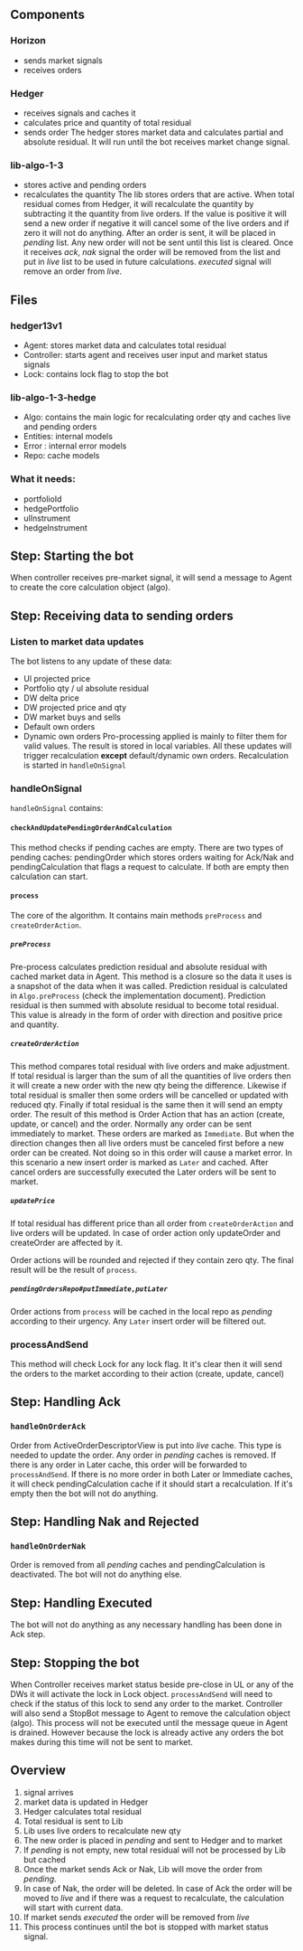 

## Components
### Horizon
- sends market signals
- receives orders
### Hedger
- receives signals and caches it
- calculates price and quantity of total residual
- sends order
  The hedger stores market data and calculates partial and absolute residual. It will run until the bot receives market change signal.
### lib-algo-1-3
- stores active and pending orders
- recalculates the quantity
  The lib stores orders that are active. When total residual comes from Hedger, it will recalculate the quantity by subtracting it the quantity from live orders. If the value is positive it will send a new order if negative it will cancel some of the live orders and if zero it will not do anything.
  After an order is sent, it will be placed in *pending* list. Any new order will not be sent until this list is cleared. Once it receives *ack*, *nak* signal the order will be removed from the list and put in *live* list to be used in future calculations. *executed* signal will remove an order from *live*.

## Files
### hedger13v1
- Agent: stores market data and calculates total residual
- Controller: starts agent and receives user input and market status signals
- Lock: contains lock flag to stop the bot

### lib-algo-1-3-hedge
- Algo: contains the main logic for recalculating order qty and caches live and pending orders
- Entities: internal models
- Error : internal error models
- Repo: cache models

### What it needs:
- portfolioId
- hedgePortfolio
- ulInstrument
- hedgeInstrument

## Step: Starting the bot
When controller receives pre-market signal, it will send a message to Agent to create the core calculation object (algo).

## Step: Receiving data to sending orders
### Listen to market data updates
The bot listens to any update of these data:
- Ul projected price
- Portfolio qty / ul absolute residual
- DW delta price
- DW projected price and qty
- DW market buys and sells
- Default own orders
- Dynamic own orders
  Pro-processing applied is mainly to filter them for valid values. The result is stored in local variables.
  All these updates will trigger recalculation **except** default/dynamic own orders.
  Recalculation is started in `handleOnSignal`

### handleOnSignal

`handleOnSignal` contains:
####  `checkAndUpdatePendingOrderAndCalculation`
This method checks if pending caches are empty. There are two types of pending caches: pendingOrder which stores orders waiting for Ack/Nak and pendingCalculation that flags a request to calculate. If both are empty then calculation can start.
####  `process`
The core of the algorithm. It contains main methods `preProcess`  and `createOrderAction`.
#####  `preProcess`
Pre-process calculates prediction residual and absolute residual with cached market data in Agent. This method is a closure so the data it uses is a snapshot of the data when it was called.
Prediction residual is calculated in `Algo.preProcess` (check the implementation document). Prediction residual is then summed with absolute residual to become total residual. This value is already in the form of order with direction and positive price and quantity.
##### `createOrderAction`
This method compares total residual with live orders and make adjustment. If total residual is larger than the sum of all the quantities of live orders then it will create a new order with the new qty being the difference. Likewise if total residual is smaller then some orders will be cancelled or updated with reduced qty. Finally if total residual is the same then it will send an empty order. The result of this method is Order Action that has an action (create, update, or cancel) and the order.
Normally any order can be sent immediately to market. These orders are marked as `Immediate`. But when the direction changes then all live orders must be canceled first before a new order can be created. Not doing so in this order will cause a market error. In this scenario a new insert order is marked as `Later` and cached. After cancel orders are successfully executed the Later orders will be sent to market.
##### `updatePrice`
If total residual has different price than all order from `createOrderAction` and live orders will be updated. In case of order action only updateOrder and createOrder are affected by it.

Order actions will be rounded and rejected if they contain zero qty. The final result will be the result of `process`.
##### `pendingOrdersRepo#putImmediate,putLater`
Order actions from `process` will be cached in the local repo as *pending* according to their urgency. Any `Later` insert order will be filtered out.

###   processAndSend
This method will check Lock for any lock flag. It it's clear then it will send the orders to the market according to their action (create, update, cancel)

## Step: Handling Ack
### `handleOnOrderAck`
Order from ActiveOrderDescriptorView is put into *live* cache. This type is needed to update the order. Any order in *pending* caches is removed. If there is any order in Later cache, this order will be forwarded to `processAndSend`. If there is no more order in both Later or Immediate caches, it will check pendingCalculation cache if it should start a recalculation. If it's empty then the bot will not do anything.

## Step: Handling Nak and Rejected
### `handleOnOrderNak`
Order is removed from all *pending* caches and pendingCalculation is deactivated. The bot will not do anything else.

## Step: Handling Executed
The bot will not do anything as any necessary handling has been done in Ack step.

## Step: Stopping the bot
When Controller receives market status beside pre-close in UL or any of the DWs it will activate the lock in Lock object. `processAndSend` will need to check if the status of this lock to send any order to the market. Controller will also send a StopBot message to Agent to remove the calculation object (algo). This process will not be executed until the message queue in Agent is drained. However because the lock is already active any orders the bot makes during this time will not be sent to market.

## Overview
1. signal arrives
2. market data is updated in Hedger
3. Hedger calculates total residual
4. Total residual is sent to Lib
5. Lib uses live orders to recalculate new qty
6. The new order is placed in *pending* and sent to Hedger and to market
7. If *pending* is not empty, new total residual will not be processed by Lib but cached
8. Once the market sends Ack or Nak, Lib will move the order from *pending*.
9. In case of Nak, the order will be deleted. In case of Ack the order will be moved to *live* and if there was a request to recalculate, the calculation will start with current data.
10. If market sends *executed* the order will be removed from *live*
11. This process continues until the bot is stopped with market status signal.
 




